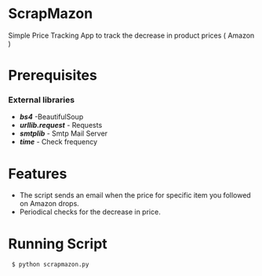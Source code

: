# ScrapMazon
Simple Price Tracking App to track the decrease in  product prices ( Amazon )

#  Prerequisites
 ### External libraries <br>
 
 
  *   ***bs4*** -BeautifulSoup <br>
  *   ***urllib.request*** - Requests <br>
  *   ***smtplib*** - Smtp Mail Server <br>
  *   ***time*** - Check frequency <br>


    
# Features

* The script sends an email when the price for specific item you followed on Amazon drops.
* Periodical checks for the decrease in price.

#  Running Script

     $ python scrapmazon.py
